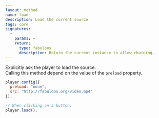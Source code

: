 ```yaml
---
layout: method
name: load
description: Load the current source
tags: core
signatures:
  -
    params: ~
    return:
      type: fabuloos
      description: Return the current instance to allow chaining.
---
```


Explicitly ask the player to load the source.  
Calling this method depend on the value of the `preload` property.

```js
player.config({
  preload: "none",
  src: "http://fabuloos.org/video.mp4"
});

// When clicking on a button:
player.load();
```